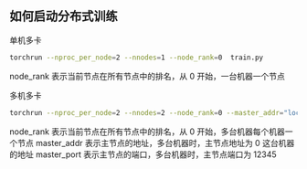 ## 如何启动分布式训练

单机多卡
```bash
torchrun --nproc_per_node=2 --nnodes=1 --node_rank=0  train.py
```
node_rank 表示当前节点在所有节点中的排名，从 0 开始，一台机器一个节点

多机多卡
```bash
torchrun --nproc_per_node=2 --nnodes=2 --node_rank=0 --master_addr="localhost" --master_port=12345 train.py
```
node_rank 表示当前节点在所有节点中的排名，从 0 开始，多台机器每个机器一个节点
master_addr 表示主节点的地址，多台机器时，主节点地址为 0 这台机器的地址
master_port 表示主节点的端口，多台机器时，主节点端口为 12345





